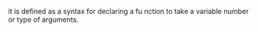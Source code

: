 it is defined as a syntax for declaring a fu
nction to take a variable number or type of arguments.
